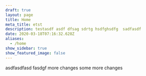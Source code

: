 ```yaml
---
draft: true
layout: page
title: Home
meta_title: etst
description: testasdf asdf dfsag sdrtg hsdfghsdfg  sadfasdf
date: 2020-03-18T07:16:32.628Z
aliases:
  - /home
show_sidebar: true
show_featured_image: false
---
```

asdfasdfasd fasdgf more changes some more changes